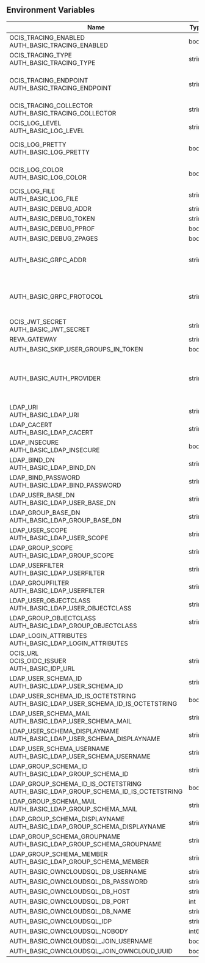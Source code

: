 ## Environment Variables

| Name | Type | Default Value | Description |
|------|------|---------------|-------------|
| OCIS_TRACING_ENABLED<br/>AUTH_BASIC_TRACING_ENABLED | bool | false | Activates tracing.|
| OCIS_TRACING_TYPE<br/>AUTH_BASIC_TRACING_TYPE | string |  | |
| OCIS_TRACING_ENDPOINT<br/>AUTH_BASIC_TRACING_ENDPOINT | string |  | The endpoint to the tracing collector.|
| OCIS_TRACING_COLLECTOR<br/>AUTH_BASIC_TRACING_COLLECTOR | string |  | |
| OCIS_LOG_LEVEL<br/>AUTH_BASIC_LOG_LEVEL | string |  | The log level.|
| OCIS_LOG_PRETTY<br/>AUTH_BASIC_LOG_PRETTY | bool | false | Activates pretty log output.|
| OCIS_LOG_COLOR<br/>AUTH_BASIC_LOG_COLOR | bool | false | Activates colorized log output.|
| OCIS_LOG_FILE<br/>AUTH_BASIC_LOG_FILE | string |  | The target log file.|
| AUTH_BASIC_DEBUG_ADDR | string | 127.0.0.1:9147 | |
| AUTH_BASIC_DEBUG_TOKEN | string |  | |
| AUTH_BASIC_DEBUG_PPROF | bool | false | |
| AUTH_BASIC_DEBUG_ZPAGES | bool | false | |
| AUTH_BASIC_GRPC_ADDR | string | 127.0.0.1:9146 | The address of the grpc service.|
| AUTH_BASIC_GRPC_PROTOCOL | string | tcp | The transport protocol of the grpc service.|
| OCIS_JWT_SECRET<br/>AUTH_BASIC_JWT_SECRET | string |  | |
| REVA_GATEWAY | string | 127.0.0.1:9142 | |
| AUTH_BASIC_SKIP_USER_GROUPS_IN_TOKEN | bool | false | |
| AUTH_BASIC_AUTH_PROVIDER | string | ldap | The auth provider which should be used by the service|
| LDAP_URI<br/>AUTH_BASIC_LDAP_URI | string | ldaps://localhost:9235 | |
| LDAP_CACERT<br/>AUTH_BASIC_LDAP_CACERT | string | ~/.ocis/idm/ldap.crt | |
| LDAP_INSECURE<br/>AUTH_BASIC_LDAP_INSECURE | bool | false | |
| LDAP_BIND_DN<br/>AUTH_BASIC_LDAP_BIND_DN | string | uid=reva,ou=sysusers,o=libregraph-idm | |
| LDAP_BIND_PASSWORD<br/>AUTH_BASIC_LDAP_BIND_PASSWORD | string |  | |
| LDAP_USER_BASE_DN<br/>AUTH_BASIC_LDAP_USER_BASE_DN | string | ou=users,o=libregraph-idm | |
| LDAP_GROUP_BASE_DN<br/>AUTH_BASIC_LDAP_GROUP_BASE_DN | string | ou=groups,o=libregraph-idm | |
| LDAP_USER_SCOPE<br/>AUTH_BASIC_LDAP_USER_SCOPE | string | sub | |
| LDAP_GROUP_SCOPE<br/>AUTH_BASIC_LDAP_GROUP_SCOPE | string | sub | |
| LDAP_USERFILTER<br/>AUTH_BASIC_LDAP_USERFILTER | string |  | |
| LDAP_GROUPFILTER<br/>AUTH_BASIC_LDAP_USERFILTER | string |  | |
| LDAP_USER_OBJECTCLASS<br/>AUTH_BASIC_LDAP_USER_OBJECTCLASS | string | inetOrgPerson | |
| LDAP_GROUP_OBJECTCLASS<br/>AUTH_BASIC_LDAP_GROUP_OBJECTCLASS | string | groupOfNames | |
| LDAP_LOGIN_ATTRIBUTES<br/>AUTH_BASIC_LDAP_LOGIN_ATTRIBUTES |  | [uid mail] | |
| OCIS_URL<br/>OCIS_OIDC_ISSUER<br/>AUTH_BASIC_IDP_URL | string | https://localhost:9200 | |
| LDAP_USER_SCHEMA_ID<br/>AUTH_BASIC_LDAP_USER_SCHEMA_ID | string | ownclouduuid | |
| LDAP_USER_SCHEMA_ID_IS_OCTETSTRING<br/>AUTH_BASIC_LDAP_USER_SCHEMA_ID_IS_OCTETSTRING | bool | false | |
| LDAP_USER_SCHEMA_MAIL<br/>AUTH_BASIC_LDAP_USER_SCHEMA_MAIL | string | mail | |
| LDAP_USER_SCHEMA_DISPLAYNAME<br/>AUTH_BASIC_LDAP_USER_SCHEMA_DISPLAYNAME | string | displayname | |
| LDAP_USER_SCHEMA_USERNAME<br/>AUTH_BASIC_LDAP_USER_SCHEMA_USERNAME | string | uid | |
| LDAP_GROUP_SCHEMA_ID<br/>AUTH_BASIC_LDAP_GROUP_SCHEMA_ID | string | ownclouduuid | |
| LDAP_GROUP_SCHEMA_ID_IS_OCTETSTRING<br/>AUTH_BASIC_LDAP_GROUP_SCHEMA_ID_IS_OCTETSTRING | bool | false | |
| LDAP_GROUP_SCHEMA_MAIL<br/>AUTH_BASIC_LDAP_GROUP_SCHEMA_MAIL | string | mail | |
| LDAP_GROUP_SCHEMA_DISPLAYNAME<br/>AUTH_BASIC_LDAP_GROUP_SCHEMA_DISPLAYNAME | string | cn | |
| LDAP_GROUP_SCHEMA_GROUPNAME<br/>AUTH_BASIC_LDAP_GROUP_SCHEMA_GROUPNAME | string | cn | |
| LDAP_GROUP_SCHEMA_MEMBER<br/>AUTH_BASIC_LDAP_GROUP_SCHEMA_MEMBER | string | member | |
| AUTH_BASIC_OWNCLOUDSQL_DB_USERNAME | string | owncloud | |
| AUTH_BASIC_OWNCLOUDSQL_DB_PASSWORD | string |  | |
| AUTH_BASIC_OWNCLOUDSQL_DB_HOST | string | mysql | |
| AUTH_BASIC_OWNCLOUDSQL_DB_PORT | int | 3306 | |
| AUTH_BASIC_OWNCLOUDSQL_DB_NAME | string | owncloud | |
| AUTH_BASIC_OWNCLOUDSQL_IDP | string | https://localhost:9200 | |
| AUTH_BASIC_OWNCLOUDSQL_NOBODY | int64 | 90 | |
| AUTH_BASIC_OWNCLOUDSQL_JOIN_USERNAME | bool | false | |
| AUTH_BASIC_OWNCLOUDSQL_JOIN_OWNCLOUD_UUID | bool | false | |